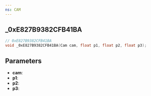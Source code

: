 ```yaml
---
ns: CAM
---
```

## _0xE827B9382CFB41BA

```c
// 0xE827B9382CFB41BA
void _0xE827B9382CFB41BA(Cam cam, float p1, float p2, float p3);
```


## Parameters
* **cam**:
* **p1**: 
* **p2**: 
* **p3**: 

